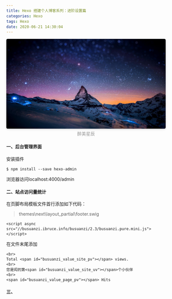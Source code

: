 ```yaml
---
title: Hexo 搭建个人博客系列：进阶设置篇
categories: Hexo
tags: Hexo
date: 2020-06-21 14:30:04
---
```

<center>
    <img style="border-radius: 0.3125em;
    box-shadow: 0 2px 4px 0 rgba(34,36,38,.12),0 2px 10px 0 rgba(34,36,38,.08);" 
    src="Hexo-搭建个人博客系列：进阶设置篇/星辰.jpg">
    <br>
    <div style="color:orange;
    display: inline-block;
    color: #999;
    padding: 2px;">醉美星辰</div>
</center>


#### 一、后台管理界面 
<!-- more -->
安装插件
```
$ npm install --save hexo-admin
```
浏览器访问localhost:4000/admin

#### 二、站点访问量统计
在页脚布局模板文件首行添加如下代码：

> themes\next\layout_partial\footer.swig
```
<script async src="//busuanzi.ibruce.info/busuanzi/2.3/busuanzi.pure.mini.js">
</script>
```
在文件末尾添加

```
<br>
Total <span id="busuanzi_value_site_pv"></span> views.
<br>
您是闳的第<span id="busuanzi_value_site_uv"></span>个小伙伴
<br>
<span id="busuanzi_value_page_pv"></span> Hits
```

#### 三、